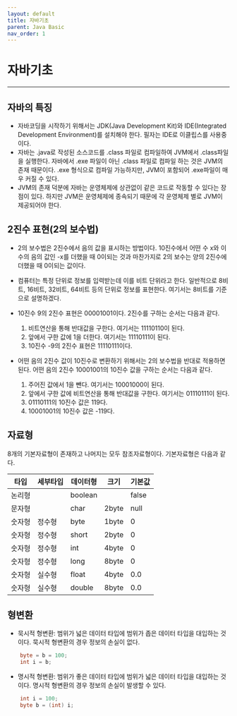 ```yaml
---
layout: default
title: 자바기초
parent: Java Basic
nav_order: 1
---
```


# 자바기초

---

## 자바의 특징

- 자바코딩을 시작하기 위해서는 JDK(Java Development Kit)와 IDE(Integrated Development Environment)를 설치해야 한다. 필자는 IDE로 이클립스를 사용중이다.
- 자바는 .java로 작성된 소스코드를 .class 파일로 컴파일하여 JVM에서 .class파일을 실행한다. 자바에서 .exe 파일이 아닌 .class 파일로 컴파일 하는 것은 JVM의 존재 때문이다. .exe 형식으로 컴파일 가능하지만, JVM이 포함되어 .exe파일이 매우 커질 수 있다.
- JVM의 존재 덕분에 자바는 운영체제에 상관없이 같은 코드로 작동할 수 있다는 장점이 있다. 하지만 JVM은 운영체제에 종속되기 때문에 각 운영체제 별로 JVM이 제공되어야 한다.

## 2진수 표현(2의 보수법)

- 2의 보수법은 2진수에서 음의 값을 표시하는 방법이다. 10진수에서 어떤 수 x와 이 수의 음의 값인 -x를 더했을 때 0이되는 것과 마찬가지로 2의 보수는 양의 2진수에 더했을 때 0이되는 값이다.
- 컴퓨터는 특정 단위로 정보를 입력받는데 이를 비트 단위라고 한다. 일반적으로 8비트, 16비트, 32비트, 64비트 등의 단위로 정보를 표현한다. 여기서는 8비트를 기준으로 설명하겠다.
- 10진수 9의 2진수 표현은 00001001이다. 2진수를 구하는 순서는 다음과 같다.

  1. 비트연산을 통해 반대값을 구한다. 여기서는 11110110이 된다.
  2. 앞에서 구한 값에 1을 더한다. 여기서는 11110111이 된다.
  3. 10진수 -9의 2진수 표현은 11110111이다.

- 어떤 음의 2진수 값이 10진수로 변환하기 위해서는 2의 보수법을 반대로 적용하면 된다. 어떤 음의 2진수 10001001의 10진수 값을 구하는 순서는 다음과 같다.
  1. 주어진 값에서 1을 뺀다. 여기서는 10001000이 된다.
  2. 앞에서 구한 값에 비트연산을 통해 반대값을 구한다. 여기서는 01110111이 된다.
  3. 01110111의 10진수 값은 119다.
  4. 10001001의 10진수 값은 -119다.

## 자료형

8개의 기본자료형이 존재하고 나머지는 모두 참조자료형이다.
기본자료형은 다음과 같다.

| 타입   | 세부타입 | 데이터형 | 크기  | 기본값 |
| ------ | -------- | -------- | ----- | ------ |
| 논리형 |          | boolean  |       | false  |
| 문자형 |          | char     | 2byte | null   |
| 숫자형 | 정수형   | byte     | 1byte | 0      |
| 숫자형 | 정수형   | short    | 2byte | 0      |
| 숫자형 | 정수형   | int      | 4byte | 0      |
| 숫자형 | 정수형   | long     | 8byte | 0      |
| 숫자형 | 실수형   | float    | 4byte | 0.0    |
| 숫자형 | 실수형   | double   | 8byte | 0.0    |

## 형변환

- 묵시적 형변환: 범위가 넓은 데이터 타입에 범위가 좁은 데이터 타입을 대입하는 것이다. 묵시적 형변환의 경우 정보의 손실이 없다.

```java
    byte = b = 100;
    int i = b;
```

- 명시적 형변환: 범위가 좋은 데이터 타입에 범위가 넓은 데이터 타입을 대입하는 것이다. 명시적 형변환의 경우 정보의 손실이 발생할 수 있다.

```java
    int i = 100;
    byte b = (int) i;
```
